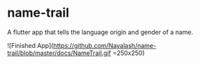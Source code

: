 # name-trail
A flutter app that tells the language origin and gender of a name.

![Finished App](https://github.com/Nayalash/name-trail/blob/master/docs/NameTrail.gif =250x250)
